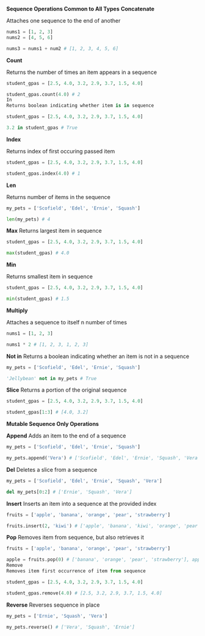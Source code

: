 **Sequence Operations Common to All Types**
**Concatenate**

Attaches one sequence to the end of another
```python
nums1 = [1, 2, 3]
nums2 = [4, 5, 6]

nums3 = nums1 + num2 # [1, 2, 3, 4, 5, 6]
```

**Count**

Returns the number of times an item appears in a sequence
```python
student_gpas = [2.5, 4.0, 3.2, 2.9, 3.7, 1.5, 4.0]

student_gpas.count(4.0) # 2
In
Returns boolean indicating whether item is in sequence

student_gpas = [2.5, 4.0, 3.2, 2.9, 3.7, 1.5, 4.0]

3.2 in student_gpas # True
```

**Index**

Returns index of first occuring passed item
```python
student_gpas = [2.5, 4.0, 3.2, 2.9, 3.7, 1.5, 4.0]

student_gpas.index(4.0) # 1
```

**Len**

Returns number of items in the sequence
```python
my_pets = ['Scofield', 'Edel', 'Ernie', 'Squash']

len(my_pets) # 4
```

**Max**
Returns largest item in sequence
```python
student_gpas = [2.5, 4.0, 3.2, 2.9, 3.7, 1.5, 4.0]

max(student_gpas) # 4.0
```

**Min**

Returns smallest item in sequence
```python
student_gpas = [2.5, 4.0, 3.2, 2.9, 3.7, 1.5, 4.0]

min(student_gpas) # 1.5
```

**Multiply**

Attaches a sequence to itself n number of times
```python
nums1 = [1, 2, 3]

nums1 * 2 # [1, 2, 3, 1, 2, 3]
```

**Not in**
Returns a boolean indicating whether an item is not in a sequence
```python
my_pets = ['Scofield', 'Edel', 'Ernie', 'Squash']

'Jellybean' not in my_pets # True
```

**Slice**
Returns a portion of the original sequence
```python
student_gpas = [2.5, 4.0, 3.2, 2.9, 3.7, 1.5, 4.0]

student_gpas[1:3] # [4.0, 3.2]
```

**Mutable Sequence Only Operations**

**Append**
Adds an item to the end of a sequence
```python
my_pets = ['Scofield', 'Edel', 'Ernie', 'Squash']

my_pets.append('Vera') # ['Scofield', 'Edel', 'Ernie', 'Squash', 'Vera']
```

**Del**
Deletes a slice from a sequence
```python
my_pets = ['Scofield', 'Edel', 'Ernie', 'Squash', 'Vera']

del my_pets[0:2] # ['Ernie', 'Squash', 'Vera']
```
**Insert**
Inserts an item into a sequence at the provided index
```python
fruits = ['apple', 'banana', 'orange', 'pear', 'strawberry']

fruits.insert(2, 'kiwi') # ['apple', 'banana', 'kiwi', 'orange', 'pear', 'strawberry']
```

**Pop**
Removes item from sequence, but also retrieves it
```python
fruits = ['apple', 'banana', 'orange', 'pear', 'strawberry']

apple = fruits.pop(0) # ['banana', 'orange', 'pear', 'strawberry'], apple = 'apple'
Remove
Removes item first occurrence of item from sequence

student_gpas = [2.5, 4.0, 3.2, 2.9, 3.7, 1.5, 4.0]

student_gpas.remove(4.0) # [2.5, 3.2, 2.9, 3.7, 1.5, 4.0]
```

**Reverse**
Reverses sequence in place
```python
my_pets = ['Ernie', 'Squash', 'Vera']

my_pets.reverse() # ['Vera', 'Squash', 'Ernie']
```